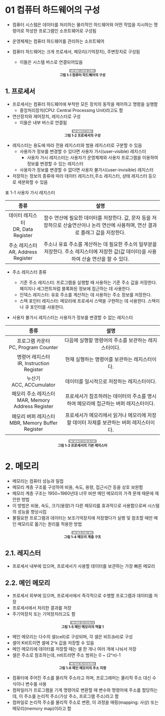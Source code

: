 # 01 컴퓨터 하드웨어의 구성

- 컴퓨터 시스템은 데이터를 처리하는 물리적인 하드웨어와 어떤 작업을 지시하는 명령어로 작성한 프로그램인 소프트웨어로 구성됨

- 운영체제는 컴퓨터 하드웨어를 관리하는 소프트웨어

- 컴퓨터 하드웨어는 크게 프로세서, 메모리(기억장치), 주변장치로 구성됨
  - 이들은 시스템 버스로 연결되어있음

<figure style="display:block; text-align:center;">
    <img src="C:\Users\user\Desktop\GIT_WORK\img\그림으로 배우는 구조와 원리 운영체제\Chapter1\그림 1-1 컴퓨터 하드웨어의 구성.jpg" alt="그림 1-1 컴퓨터 하드웨어의 구성" style="border:1px; border-style: solid; zoom:40%;"/>
    <figcaption style="text-align:center; font-weight:bold; font-size:80%;">그림 1-1 컴퓨터 하드웨어의 구성</figcaption>
</figure>



## 1. 프로세서

- 프로세서는 컴퓨터 하드웨어에 부착한 모든 장치의 동작을 제어하고 명령을 실행함
  - 중앙처리장치(CPU: Central Processing Unit)라고도 함
- 연산장치와 제어장치, 레지스터로 구성
  - 이들은 내부 버스로 연결됨

<figure style="display:block; text-align:center;">
    <img src="C:\Users\user\Desktop\GIT_WORK\img\그림으로 배우는 구조와 원리 운영체제\Chapter1\그림 1-2 프로세서의 구성.jpg" alt="그림 1-2 프로세서의 구성" style="border:1px; border-style: solid; zoom:40%;"/>
    <figcaption style="text-align:center; font-weight:bold; font-size:80%;">그림 1-2 프로세서의 구성</figcaption>
</figure>

* 레지스터는 용도에 따라 전용 레지스터와 범용 레지스터로 구분할 수 있음
  * 사용자가 정보를 변경할 수 있다면 사용자 가시(user-visible) 레지스터
    * 사용자 가시 레지스터는 사용자가 운영체제와 사용자 프로그램을 이용하여 정보를 변경할 수 있는 레지스터
  * 사용자가 정보를 변경할 수 없다면 사용자 불가시(user-invisible) 레지스터
* 저장하는 정보의 종류에 따라 데이터 레지스터,주소 레지스터, 상태 레지스터 등으로 세분화할 수 있음



표 1-1 사용자 가시 레지스터

|                  종류                   |                             설명                             |
| :-------------------------------------: | :----------------------------------------------------------: |
|  데이터 레지스터<br/>DR, Data Register  | 함수 연산에 필요한 데이터를 저장한다. 값, 문자 등을 저장하므로 산술연산이나 논리 연산에 사용하며, 연산 결과로 플래그 값을 저장한다. |
| 주소 레지스터<br />AR, Address Register | 주소나 유효 주소를 계산하는 데 필요한 주소의 일부분을 저장한다. 주소 레지스터에 저장한 값(값 데이터)을 사용하여 산술 연산을 할 수 있다. |

- 주소 레지스터 종류
  - 기준 주소 레지스터: 프로그램을 실행할 때 사용하는 기준 주소 값을 저장한다. 페이지나 세그먼트처럼 블록화된 정보에 접근하는 데 사용한다.
  - 인덱스 레지스터: 유효 주소를 계산하는 데 사용하는 주소 정보를 저장한다.
  - 스택 포인터 레지스터: 메모리에 프로세서 스택을 구현하는 데 사용한다. 스택이나 큐 포인터를 사용한다.



- 사용자 불가시 레지스터는 사용자가 정보를 변경할 수 없는 레지스터

|                         종류                          |                             설명                             |
| :---------------------------------------------------: | :----------------------------------------------------------: |
|        프로그램 카운터<br/>PC, Program Counter        |     다음에 실행할 명령어의 주소를 보관하는 레지스터이다.     |
|     명령어 레지스터<br/>IR, Instruction Register      |        현재 실행하는 명령어를 보관하는 레지스터이다.         |
|              누산기<br/>ACC, ACCumulator              |          데이터를 일시적으로 저장하는 레지스터이다.          |
| 메모리 주소 레지스터<br/>MAR, Memory Address Register | 프로세서가 참조하려는 데이터의 주소를 명시하여 메모리에 접근하는 버퍼 레지스터이다. |
| 메모리 버퍼 레지스터<br/>MBR, Memory Buffer Register  | 프로세서가 메모리에서 읽거나 메모리에 저장할 데이터 자체를 보관하는 버퍼 레지스터이다. |



<figure style="display:block; text-align:center;">
    <img src="C:\Users\user\Desktop\GIT_WORK\img\그림으로 배우는 구조와 원리 운영체제\Chapter1\그림 1-3 프로세서의 기본 레지스터.jpg" alt="그림 1-3 프로세서의 기본 레지스터" style="border:1px; border-style: solid; zoom:40%;"/>
    <figcaption style="text-align:center; font-weight:bold; font-size:80%;">그림 1-3 프로세서의 기본 레지스터</figcaption>
</figure>



# 2. 메모리

* 메모리는 컴퓨터 성능과 밀접
* 메모리 계층 구조를 구성하여 비용, 속도, 용량, 접근시간 등을 상호 보완함
* 메모리 계층 구조는 1950~1960년대 너무 비싼 메인 메모리의 가격 문제 때문에 제안한 방법
* 이 방법은 비용, 속도, 크기(용량)가 다른 메모리를 효과적으로 사용함으로써 시스템의 성능을 향상시킴
* 불필요한 프로그램과 데이터는 보조기억장치에 저장했다가 실행 및 참조할 때만 메인 메모리로 옮기는 원리를 적용한 방법

<figure style="display:block; text-align:center;">
    <img src="C:\Users\user\Desktop\GIT_WORK\img\그림으로 배우는 구조와 원리 운영체제\Chapter1\그림 1-4 메모리 계층 구조.jpg" alt="그림 1-4 메모리 계층 구조" style="border:1px; border-style: solid; zoom:40%;"/>
    <figcaption style="text-align:center; font-weight:bold; font-size:80%;">그림 1-4 메모리 계층 구조</figcaption>
</figure>



## 2.1. 레지스터

* 프로세서 내부에 있으며, 프로세서가 사용할 데이터를 보관하는 가장 빠른 메모리



## 2.2. 메인 메모리

* 프로세서 외부에 있으며, 프로세서에서 즉각적으로 수행할 프로그램과 데이터를 저장
* 프로세서에서 처리한 결과를 저장
* 주기억장치 또는 기억장치라고도 함

<figure style="display:block; text-align:center;">
    <img src="C:\Users\user\Desktop\GIT_WORK\img\그림으로 배우는 구조와 원리 운영체제\Chapter1\그림 1-5 메인 메모리의 역할 1.jpg" alt="그림 1-5 메인 메모리의 역할 1" style="border:1px; border-style: solid; zoom:40%;"/>
    <figcaption style="text-align:center; font-weight:bold; font-size:80%;">그림 1-5 메인 메모리의 역할 1</figcaption>
</figure>

* 메인 메모리는 다수의 셀(cell)로 구성되며, 각 셀은 비트(bit)로 구성
* 셀이 K비트이면 셀에 2^k 값을 저장할 수 있음
* 메인 메모리에 데이터를 저장할 때는 셀 한 개나 여러 개에 나눠서 저장
* 셀은 주소로 참조하는데, n비트라면 주소 범위는 0 ~ (2^n)-1

<figure style="display:block; text-align:center;">
    <img src="C:\Users\user\Desktop\GIT_WORK\img\그림으로 배우는 구조와 원리 운영체제\Chapter1\그림 1-6 메인 메모리의 주소 지정.jpg" alt="그림 1-6 메인 메모리의 주소 지정" style="border:1px; border-style: solid; zoom:40%;"/>
    <figcaption style="text-align:center; font-weight:bold; font-size:80%;">그림 1-6 메인 메모리의 주소 지정</figcaption>
</figure>

* 컴퓨터에 주어진 주소를 물리적 주소라고 하며, 프로그래머는 물리적 주소 대신 수식이나 변수를 사용
* 컴파일러가 프로그램을 기계 명령어로 변환할 때 변수와 명령어에 주소를 할당하는데, 이 주소를 논리적 주소(가상 주소, 프로그램 주소)라고 함
* 컴파일로 논리적 주소를 물리적 주소로 변환, 이 과정을 매핑(mapping: 사상) 또는 메모리(memory map)이라고 함

